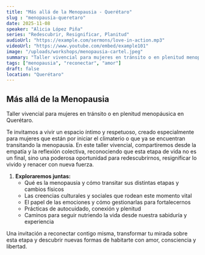```yaml
---
title: "Más allá de la Menopausia - Querétaro"
slug : "menopausia-queretaro"
date: 2025-11-08
speaker: "Alicia López Piña"
series: "Redescubrir, Resignificar, Planitud"
audioUrl: "https://example.com/sermons/love-in-action.mp3"
videoUrl: "https://www.youtube.com/embed/example101"
image: "/uploads/workshops/menopausia-cartel.jpeg"
summary: "Taller vivencial para mujeres en tránsito o en plenitud menopáusica."
tags: ["menopausia", "reconectar", "amor"]
draft: false
location: "Querétaro"
---
```


## Más allá de la Menopausia

Taller vivencial para mujeres en tránsito o en plenitud menopáusica en Querétaro.

Te invitamos a vivir un espacio íntimo y respetuoso, creado especialmente para mujeres que están por iniciar el climaterio o que ya se encuentran transitando la menopausia. En este taller vivencial, compartiremos desde la empatía y la reflexión colectiva, reconociendo que esta etapa de vida no es un final, sino una poderosa oportunidad para redescubrirnos, resignificar lo vivido y renacer con nueva fuerza.

1. **Exploraremos juntas:**
   - Qué es la menopausia y cómo transitar sus distintas etapas y cambios físicos
   - Las creencias culturales y sociales que rodean este momento vital
   - El papel de las emociones y cómo gestionarlas para fortalecernos
   - Prácticas de autocuidado, conexión y plenitud
   - Caminos para seguir nutriendo la vida desde nuestra sabiduría y experiencia

Una invitación a reconectar contigo misma, transformar tu mirada sobre esta etapa y descubrir nuevas formas de habitarte con amor, consciencia y libertad.